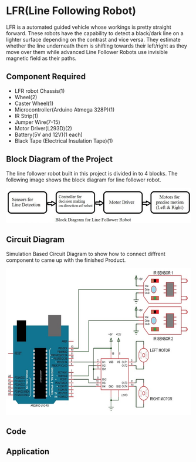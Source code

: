 # LFR(Line Following Robot)
LFR is a automated guided vehicle whose workings is pretty straight forward. These robots have the capability to detect a black/dark line on a lighter surface depending on the contrast and vice versa. They estimate whether the line underneath them is shifting towards their left/right as they move over them  while advanced Line Follower Robots use invisible magnetic field as their paths.

## Component Required 
+ LFR robot Chassis(1)
+ Wheel(2)
+ Caster Wheel(1)
+ Microcontroller(Arduino Atmega 328P)(1)
+ IR Strip(1)
+ Jumper Wire(7-15)
+ Motor Driver(L293D)(2)
+ Battery(5V and 12V)(1 each)
+ Black Tape (Electrical Insulation Tape)(1)

## Block Diagram of the Project
The line follower robot built in this project is divided in to 4 blocks. The following image shows the block diagram for line follower robot.

<img src="LFR Block Diagram.jpg" width="800">

## Circuit Diagram
Simulation Based Circuit Diagram to show how to connect diffrent component to came up with the finished Product.

<img src="LFR circuit diagram.jpg" height="400" width="800">

## Code
## Application
